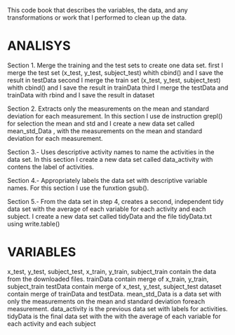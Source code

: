 This code book that describes the variables, the data, and any transformations or work that I performed to clean up
the data.

# ANALISYS 

Section 1. Merge the training and the test sets to create one data set.
 first I merge the test set (x_test, y_test, subject_test) whith cbind() and I save the result in  testData
 second I merge the train set (x_test, y_test, subject_test) whith cbind() and I save the result in trainData
 third I merge the testData and trainData with rbind and I save the result in dataset
 
Section 2. Extracts only the measurements on the mean and standard deviation for each measurement.
 In this section I use de instruction grepl() for selection the mean and std and I create a new data set 
 called mean_std_Data , with the measurements on the mean and standard deviation for each measurement.
 
Section 3.- Uses descriptive activity names to name the activities in the data set.
  In this section I create a new data set called data_activity with contens the label of activities.
 
Section 4.- Appropriately labels the data set with descriptive variable names.
For this section I use the funxtion gsub().

Section 5.- From the data set in step 4, creates a second, independent tidy data set with the average of each 
variable for each activity and each subject.
 I create a new data set called tidyData and the file tidyData.txt  using write.table()

# VARIABLES  
 
 x_test, y_test, subject_test,  x_train, y_train, subject_train contain the data from the downloaded files.
 trainData contain merge of x_train, y_train, subject_train 
 testData contain merge of x_test, y_test, subject_test
 dataset contain merge of trainData and testData.
 mean_std_Data is a data set with only the measurements on the mean and standard deviation foreach measurement.
 data_activity is the previous data set with labels for activities.
 tidyData is the final data set with the with the average of each variable for each activity and each subject
 
 

